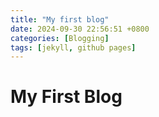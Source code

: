 ```yaml
---
title: "My first blog"
date: 2024-09-30 22:56:51 +0800
categories: [Blogging]
tags: [jekyll, github pages]
---
```


# My First Blog